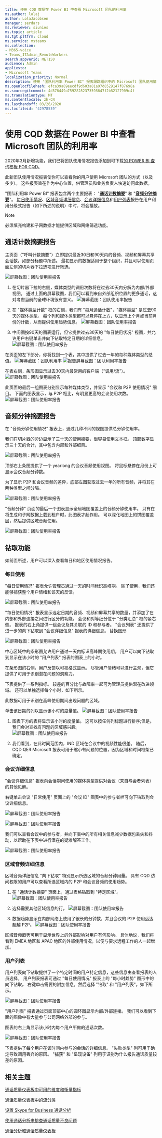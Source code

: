 ```yaml
---
title: 使用 CQD 数据在 Power BI 中查看 Microsoft 团队的利用率
ms.author: lolaj
author: LolaJacobsen
manager: serdars
ms.reviewer: siunies
ms.topic: article
ms.tgt.pltfrm: cloud
ms.service: msteams
ms.collection:
- M365-voice
- Teams_ITAdmin_RemoteWorkers
search.appverid: MET150
audience: Admin
appliesto:
- Microsoft Teams
localization_priority: Normal
description: 使用 "团队利用率 Power BI" 报表跟踪组织中的 Microsoft 团队使用情况。
ms.openlocfilehash: efca39a89eecdf9d603a81a07d8529147f87698a
ms.sourcegitcommit: 4d376449a75928282373598647f2b82127909c4f
ms.translationtype: MT
ms.contentlocale: zh-CN
ms.lasthandoff: 03/26/2020
ms.locfileid: "42978539"
---
```

# <a name="view-microsoft-teams-utilization-in-power-bi-using-cqd-data"></a>使用 CQD 数据在 Power BI 中查看 Microsoft 团队的利用率

2020年3月新增功能，我们已将团队使用情况报告添加到可下载[的 POWER BI 查询模板 FOR CQD](https://github.com/MicrosoftDocs/OfficeDocs-SkypeForBusiness/blob/live/Teams/downloads/CQD-Power-BI-query-templates.zip?raw=true)。 

此新团队使用情况报表使你可以查看你的用户使用 Microsoft 团队的方式（以及多少）。 这些报表旨在作为中心位置，供管理员和业务负责人快速访问此数据。

"团队利用率 Power BI" 报表包含两个主要报表： "**[通话计数摘要](#call-count-summary-report)**" 和 "**[音频分钟摘要](#audio-minutes-summary-report)**"。 [每日使用情况](#daily-usage)、[区域音频详细信息](#regional-audio-details)、[会议详细信息](#conference-details)和[用户列表](#user-list)报告在用户利用分级式报告（如下所述的说明）中时，将会播放。

> [!NOTE]
> 必须填充构建和子网数据才能提供区域和网络筛选功能。

## <a name="call-count-summary-report"></a>通话计数摘要报告

主页面（"呼叫计数摘要"）立即提供最近30日和90天内的音频、视频和屏幕共享会话数，如部分标题中所述。 最初显示的数据适用于整个组织，并且可以使用页面左侧的切片器下拉选项进行筛选。

![屏幕截图：团队使用率报告](media/CQD-teams-utilization-report1.png)

1. 在切片器下拉的右侧，媒体类型的调用次数将在过去30天内分解为内部/外部视图。 通过上面的屏幕截图，我们可以看到来自外部组织位置的更多通话，这对考虑当前的全球环境很有意义。
  ![屏幕截图：团队使用率报告](media/CQD-teams-utilization-report2.png)

1. 在 "媒体类型计数" 框的右侧，我们有 "每月通话计数"，"媒体类型" 是过去90天的媒体类型。 每个列和媒体类型都可以悬停在上方，以显示上个月或当前月份的计数，从而提供使用趋势信息。
  ![屏幕截图：团队使用率报告](media/CQD-teams-utilization-report3.png)
 

1. 中间图按90天的图表运行，但它提供过去30天的 "每日使用状况" 视图，并允许用户右键单击并向下钻取特定日期的详细信息。
  ![屏幕截图：团队使用率报告](media/CQD-teams-utilization-report4.png)

在页面的左下部分，你将找到一个表，其中提供了过去一年的每种媒体类型的总值。 
    ![屏幕截图：团队利用率](media/CQD-teams-utilization-report5.png) ![报告屏幕截图：团队利用率报告](media/CQD-teams-utilization-report6.png)   

在表右侧，条形图显示过去30天内最常用的客户端（"调用/流"）。
   ![屏幕截图：团队使用率报告](media/CQD-teams-utilization-report7.png)

此页面的最后一组图表分别显示每种媒体类型，并显示 "会议和 P2P 使用情况" 细目。 下面的图表显示，与 P2P 相比，有明显更高的会议使用次数。
  ![屏幕截图：团队使用率报告](media/CQD-teams-utilization-report8.png)

## <a name="audio-minutes-summary-report"></a>音频分钟摘要报告

在 "音频分钟使用情况" 报表上，通过几种不同的视图提供总分钟使用率。 

我们在切片器的旁边显示了三十天的使用摘要，很容易使用文本框。 顶部数字显示三十天的合计，其中包含内部和外部细目。

![屏幕截图：团队使用率报告](media/CQD-teams-utilization-report9.png)

顶部右上条图提供了一个 yearlong 的会议音频使用视图。 将鼠标悬停在月份上可显示会议音频分钟数。

为了显示 P2P 和会议音频的差异，底部左图获取过去一年的所有音频，并将其在两种类型之间分隔。

![屏幕截图：团队使用率报告](media/CQD-teams-utilization-report10.png)

"音频分钟" 页面的最后一个图表显示全局地图覆盖上的音频分钟使用率。 只有在将生成和子网数据上载到租户时，此图表才起作用。 可以深化地图上的饼图覆盖层，然后提供区域音频使用。

![屏幕截图：团队使用率报告](media/CQD-teams-utilization-report11.png)


## <a name="drill-through-capabilities"></a>钻取功能

如前面所述，用户可以深入查看每日和地区使用情况报告。

### <a name="daily-usage"></a>每日使用

"每日使用情况" 报表允许管理员通过一天的时间标识高峰期。 除了使用，我们还能够捕获整个用户情绪和该天的反馈。

![屏幕截图：团队使用率报告](media/CQD-teams-utilization-report12.png)

"每日使用情况" 报表显示选定日期的音频、视频和屏幕共享的数量，并添加了在内部和外部连接之间进行区分的功能。 会议和对等细分位于 "分类汇总" 框的紧右侧。 报表的右上角提供一组会议及其关联的 ID 和参与者。 "会议列表" 还提供了进一步的向下钻取到 "会议详细信息" 报表的详细信息。 替换图形

![屏幕截图：团队使用率报告](media/CQD-teams-utilization-report13.png)

中心区域中的条形图允许用户通过一天内标识高峰期使用期。 用户可以向下钻取到显示在该小时的 "用户列表" 报表的图表上的小时。

在条形图的右侧，用户反馈以可视格式显示。 尽管用户情绪可以进行主观，但它提供了可用于识别潜在问题的洞察力。

下表提供了一系列指标。 较差的百分比与故障率一起可为管理员提供潜在改进领域。 还可以单独选择每个小时，如下所示。

此数据可用于识别在高峰使用期间出现问题的区域。


单击该日期的列以显示该小时的度量值。
![屏幕截图：团队使用率报告](media/CQD-teams-utilization-report14.png)
  
  1.  图表下方的表将显示该小时的度量值。 这可以按任何列标题进行排序;但是，我们会对查找有问题的区域感兴趣。  
    ![屏幕截图：团队使用率报告](media/CQD-teams-utilization-report15.png)
    
  2.  我们看到，在此时间范围内，IND 区域在会议中的视频性能很差。 随后，CQD QER Microsoft 报表可用于缩小有问题的位置，因为区域和时间框架已确定。

### <a name="conference-details"></a>会议详细信息

"会议详细信息" 报表向会话期间使用的媒体类型提供对会议（来自与会者列表）的其他见解。

右键单击会议 "日常使用" 页面上的 "会议 ID" 图表中的参与者栏可向下钻取到会议详细信息。

![屏幕截图：团队使用率报告](media/CQD-teams-utilization-report24.png)

![屏幕截图：团队使用率报告](media/CQD-teams-utilization-report25.png)
  

我们可以查看会议中的参与者，并向下表中的所有相关信息减少数据包丢失和抖动，以帮助在下表中进行潜在的疑难解答工作。

![屏幕截图：团队使用率报告](media/CQD-teams-utilization-report26.png)


### <a name="regional-audio-details"></a>区域音频详细信息

区域音频详细信息 "向下钻取" 特别显示所选区域的音频分钟用量。 具有 CQD 访问权限的用户可以查看所选区域内的 P2P 和会议音频的使用趋势。

1.  在 "通话计数摘要" 页面上，通过表格钻取到 "特定区域"。
  ![屏幕截图：团队使用率报告](media/CQD-teams-utilization-report16.png)

2.  选择需要其他区域信息的行。
  ![屏幕截图：团队使用率报告](media/CQD-teams-utilization-report17.png)

3.  数据趋势显示在内部网络上使用了很长的分钟数，并且会议的 P2P 使用远达超越 P2P。
  ![屏幕截图：团队使用率报告](media/CQD-teams-utilization-report18.png)

区域音频趋势可用于显示世界上的外部影响对用户有何影响。 具体地说，我们将看到 EMEA 地区和 APAC 地区的外部使用情况，以便与要求远程工作的人一起增加。


### <a name="user-list"></a>用户列表

用户列表向下钻取提供了一个特定时间的用户特定信息，这些信息由查看报表的人员选择。 用户列表报表可通过 "每日使用情况" 报表上的 "每小时趋势" 图形中的向下钻取。 右键单击需要的附加信息，然后选择 "钻取" 和 "用户列表"，如下所示。

![屏幕截图：团队使用率报告](media/CQD-teams-utilization-report19.png)

"用户列表" 报表通过页面顶部中心的圆环图显示内部/外部连接。 我们可以看到下面的图像中有大量参与公司网络外部的参与。

图表的右上角显示该小时内每个用户所做的通话次数。

![屏幕截图：团队使用率报告](media/CQD-teams-utilization-report20.png)

下表提供了每个用户在该时间内参与的会话的详细信息。 "失败类型" 列可用于确定导致调用丢弃的原因。 "捕获" 和 "呈现设备" 列用于识别为什么报告通话质量较差的原因。


## <a name="related-topics"></a>相关主题

[通话质量仪表板中可用的维度和衡量指标](dimensions-and-measures-available-in-call-quality-dashboard.md)

[通话质量仪表板中的流分类](stream-classification-in-call-quality-dashboard.md)

[设置 Skype for Business 通话分析](set-up-call-analytics.md)

[使用通话分析来排查通话质量不良问题](use-call-analytics-to-troubleshoot-poor-call-quality.md)

[通话分析和通话质量仪表板](difference-between-call-analytics-and-call-quality-dashboard.md)
 
